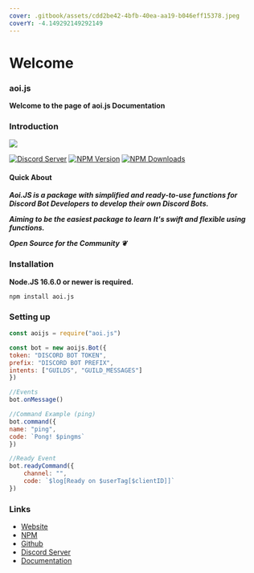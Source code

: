 ```yaml
---
cover: .gitbook/assets/cdd2be42-4bfb-40ea-aa19-b046eff15378.jpeg
coverY: -4.149292149292149
---
```


# Welcome

### aoi.js

**Welcome to the page of aoi.js Documentation**

### Introduction

![](https://aoi.js.org/assets/images/aoijs-new.png)

[![Discord Server](https://img.shields.io/discord/773352845738115102?color=5865F2\&logo=discord\&logoColor=white)](https://aoi.js.org/invite) [![NPM Version](https://img.shields.io/npm/v/aoi.js.svg?maxAge=3600)](https://www.npmjs.com/package/aoi.js) [![NPM Downloads](https://img.shields.io/npm/dt/aoi.js.svg?maxAge=3600)](https://www.npmjs.com/package/aoi.js)

#### Quick About

_**Aoi.JS is a package with simplified and ready-to-use functions for Discord Bot Developers to develop their own Discord Bots.**_

_**Aiming to be the easiest package to learn**_ _**It's swift and flexible using functions.**_

_**Open Source for the Community ❦**_

### Installation

**Node.JS 16.6.0 or newer is required.**

```sh-session
npm install aoi.js
```

### Setting up

```javascript
const aoijs = require("aoi.js")

const bot = new aoijs.Bot({
token: "DISCORD BOT TOKEN",
prefix: "DISCORD BOT PREFIX",
intents: ["GUILDS", "GUILD_MESSAGES"]
})

//Events
bot.onMessage()

//Command Example (ping)
bot.command({
name: "ping",
code: `Pong! $pingms`
})

//Ready Event
bot.readyCommand({
    channel: "",
    code: `$log[Ready on $userTag[$clientID]]`
})
```

### Links

* [Website](https://aoi.js.org)
* [NPM](https://www.npmjs.com/package/aoi.js)
* [Github](https://github.com/AkaruiDevelopment/aoi.js)
* [Discord Server](https://discord.gg/HMUfMXDQsV)
* [Documentation](https://aoi.js.org/docs/)
